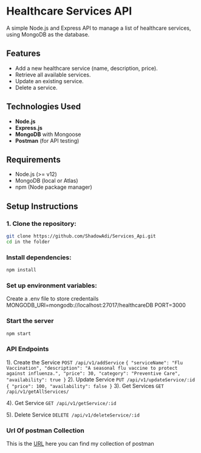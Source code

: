 # Healthcare Services API

A simple Node.js and Express API to manage a list of healthcare services, using MongoDB as the database.


## Features

- Add a new healthcare service (name, description, price).
- Retrieve all available services.
- Update an existing service.
- Delete a service.

## Technologies Used

- **Node.js**
- **Express.js**
- **MongoDB** with Mongoose
- **Postman** (for API testing)

## Requirements

- Node.js (>= v12)
- MongoDB (local or Atlas)
- npm (Node package manager)

## Setup Instructions

### 1. Clone the repository:

```bash
git clone https://github.com/ShadowAdi/Services_Api.git
cd in the folder
```

### Install dependencies:

```bash
npm install
```

###  Set up environment variables:
Create a  .env file to store credentails
MONGODB_URI=mongodb://localhost:27017/healthcareDB
PORT=3000

### Start the server
```bash
npm start
```

### API Endpoints
1). Create the Service
    `POST /api/v1/addService`
    ```
    {
    "serviceName": "Flu Vaccination",
    "description": "A seasonal flu vaccine to protect against influenza.",
    "price": 30,
    "category": "Preventive Care",
    "availability": true
    }
    ```
2). Update Service
    `PUT /api/v1/updateService/:id`
    ```
    {
    "price": 100,
    "availability": false
    }
    ```
3). Get Services
    `GET /api/v1/getAllServices/`
    
4). Get Service
    `GET /api/v1/getService/:id`

5). Delete Service
    `DELETE /api/v1/deleteService/:id `

### Url Of postman Collection
This is the [URL](https://www.postman.com/flight-geoscientist-23558502/servicescollection/collection/0apldj8/servicecollection?action=share&creator=29633687) here you can find my 
collection of postman

